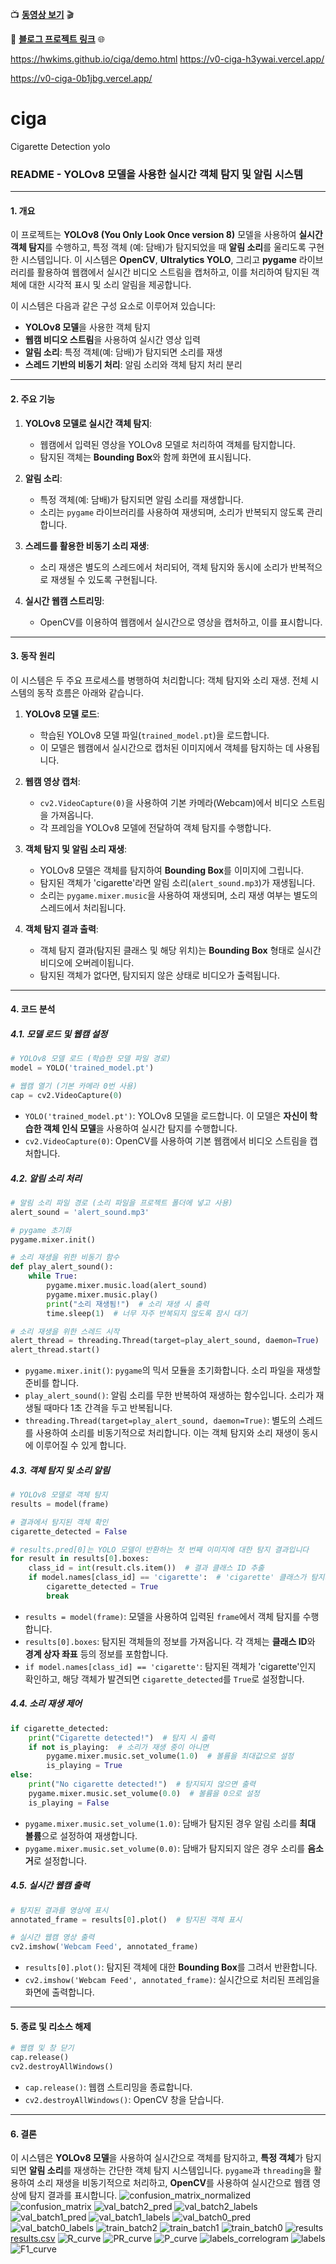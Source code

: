 📺 **[동영상 보기](https://www.youtube.com/watch?v=9ECnFEY9Sg0)** 🎬

🔗 **[블로그 프로젝트 링크](https://velog.io/@hwkims/%ED%94%84%EB%A1%9C%EC%A0%9D%ED%8A%B8-%EB%8B%B4%EB%B0%B0%EA%BD%81%EC%B4%88)** 🌐

https://hwkims.github.io/ciga/demo.html
https://v0-ciga-h3ywai.vercel.app/

https://v0-ciga-0b1jbg.vercel.app/

# ciga
Cigarette Detection yolo

### **README - YOLOv8 모델을 사용한 실시간 객체 탐지 및 알림 시스템**

---

#### **1. 개요**
이 프로젝트는 **YOLOv8 (You Only Look Once version 8)** 모델을 사용하여 **실시간 객체 탐지**를 수행하고, 특정 객체 (예: 담배)가 탐지되었을 때 **알림 소리**를 울리도록 구현한 시스템입니다. 이 시스템은 **OpenCV**, **Ultralytics YOLO**, 그리고 **pygame** 라이브러리를 활용하여 웹캠에서 실시간 비디오 스트림을 캡처하고, 이를 처리하여 탐지된 객체에 대한 시각적 표시 및 소리 알림을 제공합니다.

이 시스템은 다음과 같은 구성 요소로 이루어져 있습니다:
- **YOLOv8 모델**을 사용한 객체 탐지
- **웹캠 비디오 스트림**을 사용하여 실시간 영상 입력
- **알림 소리**: 특정 객체(예: 담배)가 탐지되면 소리를 재생
- **스레드 기반의 비동기 처리**: 알림 소리와 객체 탐지 처리 분리

---

#### **2. 주요 기능**

1. **YOLOv8 모델로 실시간 객체 탐지**:
   - 웹캠에서 입력된 영상을 YOLOv8 모델로 처리하여 객체를 탐지합니다.
   - 탐지된 객체는 **Bounding Box**와 함께 화면에 표시됩니다.

2. **알림 소리**:
   - 특정 객체(예: 담배)가 탐지되면 알림 소리를 재생합니다.
   - 소리는 `pygame` 라이브러리를 사용하여 재생되며, 소리가 반복되지 않도록 관리합니다.

3. **스레드를 활용한 비동기 소리 재생**:
   - 소리 재생은 별도의 스레드에서 처리되어, 객체 탐지와 동시에 소리가 반복적으로 재생될 수 있도록 구현됩니다.

4. **실시간 웹캠 스트리밍**:
   - OpenCV를 이용하여 웹캠에서 실시간으로 영상을 캡처하고, 이를 표시합니다.

---

#### **3. 동작 원리**

이 시스템은 두 주요 프로세스를 병행하여 처리합니다: 객체 탐지와 소리 재생. 전체 시스템의 동작 흐름은 아래와 같습니다.

1. **YOLOv8 모델 로드**:
   - 학습된 YOLOv8 모델 파일(`trained_model.pt`)을 로드합니다.
   - 이 모델은 웹캠에서 실시간으로 캡처된 이미지에서 객체를 탐지하는 데 사용됩니다.

2. **웹캠 영상 캡처**:
   - `cv2.VideoCapture(0)`을 사용하여 기본 카메라(Webcam)에서 비디오 스트림을 가져옵니다.
   - 각 프레임을 YOLOv8 모델에 전달하여 객체 탐지를 수행합니다.

3. **객체 탐지 및 알림 소리 재생**:
   - YOLOv8 모델은 객체를 탐지하여 **Bounding Box**를 이미지에 그립니다.
   - 탐지된 객체가 'cigarette'라면 알림 소리(`alert_sound.mp3`)가 재생됩니다.
   - 소리는 `pygame.mixer.music`을 사용하여 재생되며, 소리 재생 여부는 별도의 스레드에서 처리됩니다.

4. **객체 탐지 결과 출력**:
   - 객체 탐지 결과(탐지된 클래스 및 해당 위치)는 **Bounding Box** 형태로 실시간 비디오에 오버레이됩니다.
   - 탐지된 객체가 없다면, 탐지되지 않은 상태로 비디오가 출력됩니다.

---

#### **4. 코드 분석**

##### **4.1. 모델 로드 및 웹캠 설정**

```python
# YOLOv8 모델 로드 (학습한 모델 파일 경로)
model = YOLO('trained_model.pt')

# 웹캠 열기 (기본 카메라 0번 사용)
cap = cv2.VideoCapture(0)
```

- `YOLO('trained_model.pt')`: YOLOv8 모델을 로드합니다. 이 모델은 **자신이 학습한 객체 인식 모델**을 사용하여 실시간 탐지를 수행합니다.
- `cv2.VideoCapture(0)`: OpenCV를 사용하여 기본 웹캠에서 비디오 스트림을 캡처합니다.

##### **4.2. 알림 소리 처리**

```python
# 알림 소리 파일 경로 (소리 파일을 프로젝트 폴더에 넣고 사용)
alert_sound = 'alert_sound.mp3'

# pygame 초기화
pygame.mixer.init()

# 소리 재생을 위한 비동기 함수
def play_alert_sound():
    while True:
        pygame.mixer.music.load(alert_sound)
        pygame.mixer.music.play()
        print("소리 재생됨!")  # 소리 재생 시 출력
        time.sleep(1)  # 너무 자주 반복되지 않도록 잠시 대기

# 소리 재생을 위한 스레드 시작
alert_thread = threading.Thread(target=play_alert_sound, daemon=True)
alert_thread.start()
```

- `pygame.mixer.init()`: `pygame`의 믹서 모듈을 초기화합니다. 소리 파일을 재생할 준비를 합니다.
- `play_alert_sound()`: 알림 소리를 무한 반복하여 재생하는 함수입니다. 소리가 재생될 때마다 1초 간격을 두고 반복됩니다.
- `threading.Thread(target=play_alert_sound, daemon=True)`: 별도의 스레드를 사용하여 소리를 비동기적으로 처리합니다. 이는 객체 탐지와 소리 재생이 동시에 이루어질 수 있게 합니다.

##### **4.3. 객체 탐지 및 소리 알림**

```python
# YOLOv8 모델로 객체 탐지
results = model(frame)

# 결과에서 탐지된 객체 확인
cigarette_detected = False

# results.pred[0]는 YOLO 모델이 반환하는 첫 번째 이미지에 대한 탐지 결과입니다
for result in results[0].boxes:
    class_id = int(result.cls.item())  # 결과 클래스 ID 추출
    if model.names[class_id] == 'cigarette':  # 'cigarette' 클래스가 탐지되었는지 확인
        cigarette_detected = True
        break
```

- `results = model(frame)`: 모델을 사용하여 입력된 `frame`에서 객체 탐지를 수행합니다.
- `results[0].boxes`: 탐지된 객체들의 정보를 가져옵니다. 각 객체는 **클래스 ID**와 **경계 상자 좌표** 등의 정보를 포함합니다.
- `if model.names[class_id] == 'cigarette'`: 탐지된 객체가 'cigarette'인지 확인하고, 해당 객체가 발견되면 `cigarette_detected`를 `True`로 설정합니다.

##### **4.4. 소리 재생 제어**

```python
if cigarette_detected:
    print("Cigarette detected!")  # 탐지 시 출력
    if not is_playing:  # 소리가 재생 중이 아니면
        pygame.mixer.music.set_volume(1.0)  # 볼륨을 최대값으로 설정
        is_playing = True
else:
    print("No cigarette detected!")  # 탐지되지 않으면 출력
    pygame.mixer.music.set_volume(0.0)  # 볼륨을 0으로 설정
    is_playing = False
```

- `pygame.mixer.music.set_volume(1.0)`: 담배가 탐지된 경우 알림 소리를 **최대 볼륨**으로 설정하여 재생합니다.
- `pygame.mixer.music.set_volume(0.0)`: 담배가 탐지되지 않은 경우 소리를 **음소거**로 설정합니다.

##### **4.5. 실시간 웹캠 출력**

```python
# 탐지된 결과를 영상에 표시
annotated_frame = results[0].plot()  # 탐지된 객체 표시

# 실시간 웹캠 영상 출력
cv2.imshow('Webcam Feed', annotated_frame)
```

- `results[0].plot()`: 탐지된 객체에 대한 **Bounding Box**를 그려서 반환합니다.
- `cv2.imshow('Webcam Feed', annotated_frame)`: 실시간으로 처리된 프레임을 화면에 출력합니다.

---

#### **5. 종료 및 리소스 해제**

```python
# 웹캠 및 창 닫기
cap.release()
cv2.destroyAllWindows()
```

- `cap.release()`: 웹캠 스트리밍을 종료합니다.
- `cv2.destroyAllWindows()`: OpenCV 창을 닫습니다.

---

#### **6. 결론**

이 시스템은 **YOLOv8 모델**을 사용하여 실시간으로 객체를 탐지하고, **특정 객체**가 탐지되면 **알림 소리**를 재생하는 간단한 객체 탐지 시스템입니다. `pygame`과 `threading`을 활용하여 소리 재생을 비동기적으로 처리하고, **OpenCV**를 사용하여 실시간으로 웹캠 영상에 탐지 결과를 표시합니다.
![confusion_matrix_normalized](https://github.com/user-attachments/assets/8c02c9d4-bc14-4321-872f-f42b272f3781)
![confusion_matrix](https://github.com/user-attachments/assets/18b9ee93-cd06-4923-98ef-8feff489b164)
![val_batch2_pred](https://github.com/user-attachments/assets/0ce19e7e-1848-4bb2-9cb9-dbcfca138bd2)
![val_batch2_labels](https://github.com/user-attachments/assets/0ce8484e-5a82-4c02-b554-42c58a80c7e4)
![val_batch1_pred](https://github.com/user-attachments/assets/63766593-0375-472d-b908-4c613e7a2c9e)
![val_batch1_labels](https://github.com/user-attachments/assets/fd07b9a7-9248-4a45-a0b5-bd5384f0b2b2)
![val_batch0_pred](https://github.com/user-attachments/assets/de2af524-ee95-4796-b73a-967e78706b1c)
![val_batch0_labels](https://github.com/user-attachments/assets/0b9126e6-d72a-417c-9f6b-6fdbfef83f18)
![train_batch2](https://github.com/user-attachments/assets/22bf7c68-b6bc-4e1c-a10a-3b14f2e3fb16)
![train_batch1](https://github.com/user-attachments/assets/93c75e15-e50c-4cdb-bcd5-660170fbb303)
![train_batch0](https://github.com/user-attachments/assets/669c1d8e-b318-4cd4-bb2b-efd21354b49b)
![results](https://github.com/user-attachments/assets/275ddf62-b244-440a-9640-db57091a3d89)
[results.csv](https://github.com/user-attachments/files/18089864/results.csv)
![R_curve](https://github.com/user-attachments/assets/4d476c3c-6fc3-49b0-851f-797652f1dbc4)
![PR_curve](https://github.com/user-attachments/assets/46386b4b-cb14-4ab1-89db-02b6b0ea138b)
![P_curve](https://github.com/user-attachments/assets/88cc3689-970c-46d1-bbe5-41e16fc7e6e8)
![labels_correlogram](https://github.com/user-attachments/assets/07fadfe8-3624-4682-8eea-ab892711b599)
![labels](https://github.com/user-attachments/assets/64dd8031-7755-4046-9df2-c4829a68c394)
![F1_curve](https://github.com/user-attachments/assets/a58e0c54-3f51-4589-b31d-eb07ff8a3819)
